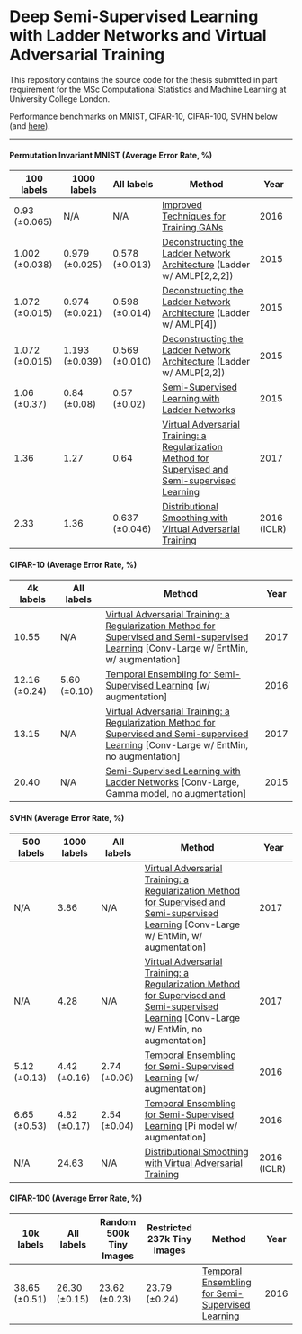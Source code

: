 # Deep Semi-Supervised Learning with Ladder Networks and Virtual Adversarial Training

This repository contains the source code for the thesis submitted in part requirement for the MSc Computational Statistics and Machine Learning at University College London.

Performance benchmarks on MNIST, CIFAR-10, CIFAR-100, SVHN below (and [here](http://www.sakishinoda.com/2017/07/05/semisupervised-deep-learning-classification-results.html)). 


---


#### Permutation Invariant MNIST (Average Error Rate, %)

| 100 labels  | 1000 labels   | All labels | Method   | Year  |
|---|---|---|---|---| 
| 0.93 (±0.065) | N/A | N/A | [Improved Techniques for Training GANs](https://arxiv.org/abs/1606.03498) | 2016 |
| 1.002 (±0.038)| 0.979 (±0.025) | 0.578 (±0.013) | [Deconstructing the Ladder Network Architecture](http://arxiv.org/abs/1511.06430) (Ladder w/ AMLP[2,2,2]) | 2015 |
| 1.072 (±0.015)| 0.974 (±0.021) | 0.598 (±0.014) | [Deconstructing the Ladder Network Architecture](http://arxiv.org/abs/1511.06430) (Ladder w/ AMLP[4]) | 2015 |
| 1.072 (±0.015)| 1.193 (±0.039) | 0.569 (±0.010) | [Deconstructing the Ladder Network Architecture](http://arxiv.org/abs/1511.06430) (Ladder w/ AMLP[2,2]) | 2015 |
| 1.06 (±0.37) | 0.84 (±0.08) | 0.57 (±0.02) | [Semi-Supervised Learning with Ladder Networks](http://arxiv.org/abs/1507.02672) | 2015 |
| 1.36 | 1.27 | 0.64 | [Virtual Adversarial Training: a Regularization Method for Supervised and Semi-supervised Learning](http://arxiv.org/abs/1704.03976) | 2017 |
| 2.33 | 1.36 | 0.637 (±0.046) | [Distributional Smoothing with Virtual Adversarial Training](https://arxiv.org/abs/1507.00677) | 2016 (ICLR) |



#### CIFAR-10 (Average Error Rate, %)

| 4k labels | All labels | Method | Year |
|---|---|---|---|
| 10.55 | N/A | [Virtual Adversarial Training: a Regularization Method for Supervised and Semi-supervised Learning](http://arxiv.org/abs/1704.03976) [Conv-Large w/ EntMin, w/ augmentation] | 2017 |
| 12.16 (±0.24)| 5.60 (±0.10) | [Temporal Ensembling for Semi-Supervised Learning](http://arxiv.org/abs/1610.02242) [w/ augmentation]  | 2016 |
| 13.15 | N/A | [Virtual Adversarial Training: a Regularization Method for Supervised and Semi-supervised Learning](http://arxiv.org/abs/1704.03976) [Conv-Large w/ EntMin, no augmentation] | 2017 |
| 20.40 | N/A | [Semi-Supervised Learning with Ladder Networks](http://arxiv.org/abs/1507.02672) [Conv-Large, Gamma model, no augmentation] | 2015 |


#### SVHN (Average Error Rate, %)

| 500 labels | 1000 labels | All labels | Method | Year |
|---|---|---|---|---|
| N/A | 3.86 | N/A | [Virtual Adversarial Training: a Regularization Method for Supervised and Semi-supervised Learning](http://arxiv.org/abs/1704.03976) [Conv-Large w/ EntMin, w/ augmentation] | 2017 |
| N/A | 4.28 | N/A | [Virtual Adversarial Training: a Regularization Method for Supervised and Semi-supervised Learning](http://arxiv.org/abs/1704.03976) [Conv-Large w/ EntMin, no augmentation] | 2017 |
| 5.12 (±0.13) | 4.42 (±0.16) | 2.74 (±0.06) | [Temporal Ensembling for Semi-Supervised Learning](http://arxiv.org/abs/1610.02242) [w/ augmentation] | 2016 |
| 6.65 (±0.53) | 4.82 (±0.17) | 2.54 (±0.04) | [Temporal Ensembling for Semi-Supervised Learning](http://arxiv.org/abs/1610.02242) [Pi model w/ augmentation] | 2016 |
| N/A | 24.63 | N/A | [Distributional Smoothing with Virtual Adversarial Training](https://arxiv.org/abs/1507.00677) | 2016 (ICLR) | 



#### CIFAR-100 (Average Error Rate, %)
| 10k labels | All labels | Random 500k Tiny Images | Restricted 237k Tiny Images | Method | Year |
|---|---|---|---|---|--|
| 38.65 (±0.51) | 26.30 (±0.15) | 23.62 (±0.23) | 23.79 (±0.24) | [Temporal Ensembling for Semi-Supervised Learning](http://arxiv.org/abs/1610.02242) | 2016 |
